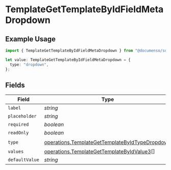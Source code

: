 # TemplateGetTemplateByIdFieldMetaDropdown

## Example Usage

```typescript
import { TemplateGetTemplateByIdFieldMetaDropdown } from "@documenso/sdk-typescript/models/operations";

let value: TemplateGetTemplateByIdFieldMetaDropdown = {
  type: "dropdown",
};
```

## Fields

| Field                                                                                                            | Type                                                                                                             | Required                                                                                                         | Description                                                                                                      |
| ---------------------------------------------------------------------------------------------------------------- | ---------------------------------------------------------------------------------------------------------------- | ---------------------------------------------------------------------------------------------------------------- | ---------------------------------------------------------------------------------------------------------------- |
| `label`                                                                                                          | *string*                                                                                                         | :heavy_minus_sign:                                                                                               | N/A                                                                                                              |
| `placeholder`                                                                                                    | *string*                                                                                                         | :heavy_minus_sign:                                                                                               | N/A                                                                                                              |
| `required`                                                                                                       | *boolean*                                                                                                        | :heavy_minus_sign:                                                                                               | N/A                                                                                                              |
| `readOnly`                                                                                                       | *boolean*                                                                                                        | :heavy_minus_sign:                                                                                               | N/A                                                                                                              |
| `type`                                                                                                           | [operations.TemplateGetTemplateByIdTypeDropdown](../../models/operations/templategettemplatebyidtypedropdown.md) | :heavy_check_mark:                                                                                               | N/A                                                                                                              |
| `values`                                                                                                         | [operations.TemplateGetTemplateByIdValue3](../../models/operations/templategettemplatebyidvalue3.md)[]           | :heavy_minus_sign:                                                                                               | N/A                                                                                                              |
| `defaultValue`                                                                                                   | *string*                                                                                                         | :heavy_minus_sign:                                                                                               | N/A                                                                                                              |